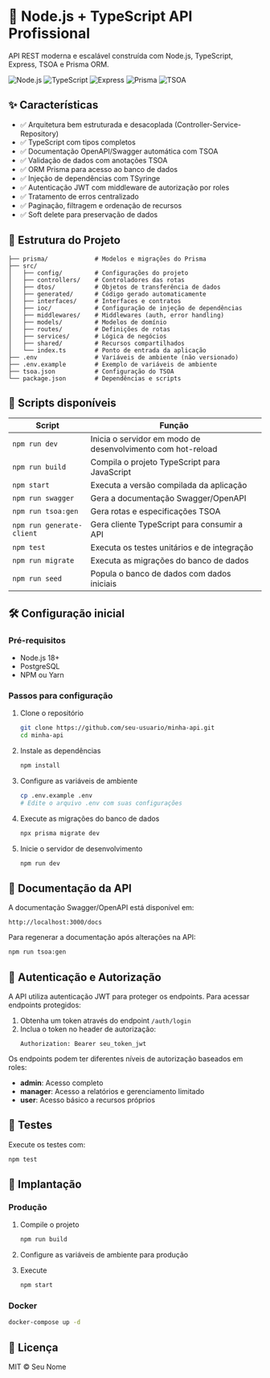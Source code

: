 # 🚀 Node.js + TypeScript API Profissional

API REST moderna e escalável construída com Node.js, TypeScript, Express, TSOA e Prisma ORM.

![Node.js](https://img.shields.io/badge/Node.js-18.x-green)
![TypeScript](https://img.shields.io/badge/TypeScript-5.x-blue)
![Express](https://img.shields.io/badge/Express-4.x-lightgrey)
![Prisma](https://img.shields.io/badge/Prisma-6.x-blueviolet)
![TSOA](https://img.shields.io/badge/TSOA-6.x-orange)

## ✨ Características

- ✅ Arquitetura bem estruturada e desacoplada (Controller-Service-Repository)
- ✅ TypeScript com tipos completos
- ✅ Documentação OpenAPI/Swagger automática com TSOA
- ✅ Validação de dados com anotações TSOA
- ✅ ORM Prisma para acesso ao banco de dados
- ✅ Injeção de dependências com TSyringe
- ✅ Autenticação JWT com middleware de autorização por roles
- ✅ Tratamento de erros centralizado
- ✅ Paginação, filtragem e ordenação de recursos
- ✅ Soft delete para preservação de dados

## 📂 Estrutura do Projeto

```
├── prisma/             # Modelos e migrações do Prisma
├── src/
│   ├── config/         # Configurações do projeto
│   ├── controllers/    # Controladores das rotas
│   ├── dtos/           # Objetos de transferência de dados
│   ├── generated/      # Código gerado automaticamente
│   ├── interfaces/     # Interfaces e contratos
│   ├── ioc/            # Configuração de injeção de dependências
│   ├── middlewares/    # Middlewares (auth, error handling)
│   ├── models/         # Modelos de domínio
│   ├── routes/         # Definições de rotas
│   ├── services/       # Lógica de negócios
│   ├── shared/         # Recursos compartilhados
│   └── index.ts        # Ponto de entrada da aplicação
├── .env                # Variáveis de ambiente (não versionado)
├── .env.example        # Exemplo de variáveis de ambiente
├── tsoa.json           # Configuração do TSOA
└── package.json        # Dependências e scripts
```

## 🚦 Scripts disponíveis

| Script              | Função                                                          |
|---------------------|-----------------------------------------------------------------|
| `npm run dev`       | Inicia o servidor em modo de desenvolvimento com hot-reload     |
| `npm run build`     | Compila o projeto TypeScript para JavaScript                    |
| `npm start`         | Executa a versão compilada da aplicação                         |
| `npm run swagger`   | Gera a documentação Swagger/OpenAPI                             |
| `npm run tsoa:gen`  | Gera rotas e especificações TSOA                                |
| `npm run generate-client` | Gera cliente TypeScript para consumir a API               |
| `npm test`          | Executa os testes unitários e de integração                     |
| `npm run migrate`   | Executa as migrações do banco de dados                          |
| `npm run seed`      | Popula o banco de dados com dados iniciais                      |

## 🛠️ Configuração inicial

### Pré-requisitos

- Node.js 18+ 
- PostgreSQL 
- NPM ou Yarn

### Passos para configuração

1. Clone o repositório
   ```bash
   git clone https://github.com/seu-usuario/minha-api.git
   cd minha-api
   ```

2. Instale as dependências
   ```bash
   npm install
   ```

3. Configure as variáveis de ambiente
   ```bash
   cp .env.example .env
   # Edite o arquivo .env com suas configurações
   ```

4. Execute as migrações do banco de dados
   ```bash
   npx prisma migrate dev
   ```

5. Inicie o servidor de desenvolvimento
   ```bash
   npm run dev
   ```

## 📖 Documentação da API

A documentação Swagger/OpenAPI está disponível em:

```
http://localhost:3000/docs
```

Para regenerar a documentação após alterações na API:

```bash
npm run tsoa:gen
```

## 🔐 Autenticação e Autorização

A API utiliza autenticação JWT para proteger os endpoints. Para acessar endpoints protegidos:

1. Obtenha um token através do endpoint `/auth/login`
2. Inclua o token no header de autorização:
   ```
   Authorization: Bearer seu_token_jwt
   ```

Os endpoints podem ter diferentes níveis de autorização baseados em roles:
- **admin**: Acesso completo
- **manager**: Acesso a relatórios e gerenciamento limitado
- **user**: Acesso básico a recursos próprios

## 🧪 Testes

Execute os testes com:

```bash
npm test
```

## 🚀 Implantação

### Produção

1. Compile o projeto
   ```bash
   npm run build
   ```

2. Configure as variáveis de ambiente para produção

3. Execute
   ```bash
   npm start
   ```

### Docker

```bash
docker-compose up -d
```

## 📝 Licença

MIT © Seu Nome